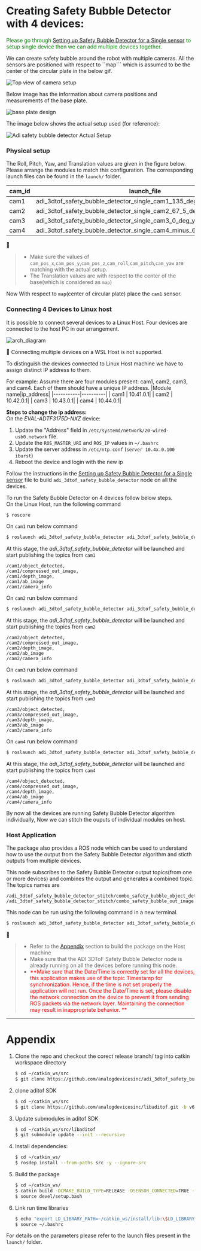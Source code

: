 # Creating Safety Bubble Detector with 4 devices:

<span style="color:green">Please go through [Setting up Safety Bubble Detector for a Single sensor](../README.md) to setup single device then we can add multiple devices together.</span>

We can create safety bubble around the robot with multiple cameras. All the sensors are positioned with respect to ``map``` which is assumed to be the center of the circular plate in the below gif.

![Top view of camera setup](../docs/images/place_cameras_on_top_of_the_robot.gif)

Below image has the information about camera positions and measurements of the base plate.

![base plate design](../docs/images/camera_positions_and_dimensions_on_base_plate.png)

The image below shows the actual setup used (for reference):

![Adi safety bubble detector Actual Setup](../docs/images/realtime_setup.png)

### Physical setup 

The Roll, Pitch, Yaw, and Translation values are given in the figure below. Please arrange the modules to match this configuration. The corresponding launch files can be found in the ```launch/``` folder. 
 
|cam_id|launch_file|
-------|-----------|
|cam1|adi_3dtof_safety_bubble_detector_single_cam1_135_deg_yaw.launch|
|cam2|adi_3dtof_safety_bubble_detector_single_cam2_67_5_deg_yaw.launch|
|cam3|adi_3dtof_safety_bubble_detector_single_cam3_0_deg_yaw.launch|
|cam4|adi_3dtof_safety_bubble_detector_single_cam4_minus_67_5_deg_yaw.launch|

:memo: 
>- Make sure the values of ```cam_pos_x```,```cam_pos_y```,```cam_pos_z```,```cam_roll```,```cam_pitch```,```cam_yaw``` are matching with the actual setup.
>- The Translation values are with respect to the center of the base(which is considered as ```map```)  

Now With respect to ```map```(center of circular plate) place the ```cam1``` sensor.

### Connecting 4 Devices to Linux host
It is possible to connect several devices to a Linux Host. Four devices are connected to the host PC in our arrangement.

![arch_diagram](../docs/images/architecture_diagram_multiple_devices.png)

:memo: Connecting multiple devices on a WSL Host is not supported.

To distinguish the devices connected to Linux Host machine we have to assign distinct IP address to them.

For example:
Assume there are four modules present: cam1, cam2, cam3, and cam4. Each of them should have a unique IP address.
|Module name|ip_address|
|-----------|----------|
|    cam1   | 10.41.0.1|
|    cam2   | 10.42.0.1|
|    cam3   | 10.43.0.1|
|    cam4   | 10.44.0.1|


**Steps to change the ip address:**  
On the *EVAL-ADTF3175D-NXZ* device:
1. Update the "Address" field in ```/etc/systemd/network/20-wired-usb0.network``` file.
2. Update the ```ROS_MASTER_URI``` and ```ROS_IP``` values in ```~/.bashrc```
3. Update the server address in ```/etc/ntp.conf``` 
   (```server 10.4x.0.100 iburst```) 
4. Reboot the device and login with the new ip


Follow the instructions in the [Setting up Safety Bubble Detector for a Single sensor](../README.md) file to build ```adi_3dtof_safety_bubble_detector``` node on all the devices.

To run the Safety Bubble Detector on 4 devices follow below steps.  
On the Linux Host, run the following command
```bash
$ roscore
```
On ```cam1``` run below command
```bash
$ roslaunch adi_3dtof_safety_bubble_detector adi_3dtof_safety_bubble_detector_single_cam1_135_deg_yaw.launch
```

At this stage, the *adi_3dtof_safety_bubble_detector* will be launched and start publishing the topics from ```cam1```

```
/cam1/object_detected,
/cam1/compressed_out_image, 
/cam1/depth_image, 
/cam1/ab_image 
/cam1/camera_info
```

On ```cam2``` run below command
```bash
$ roslaunch adi_3dtof_safety_bubble_detector adi_3dtof_safety_bubble_detector_single_cam2_67_5_deg_yaw.launch
```  
At this stage, the *adi_3dtof_safety_bubble_detector* will be launched and start publishing the topics from ```cam2```  

```
/cam2/object_detected,
/cam2/compressed_out_image, 
/cam2/depth_image, 
/cam2/ab_image 
/cam2/camera_info
```

On ```cam3``` run below command  
```bash
$ roslaunch adi_3dtof_safety_bubble_detector adi_3dtof_safety_bubble_detector_single_cam3_0_deg_yaw.launch
```  
At this stage, the *adi_3dtof_safety_bubble_detector* will be launched and start publishing the topics from ```cam3```  

```
/cam3/object_detected,
/cam3/compressed_out_image, 
/cam3/depth_image, 
/cam3/ab_image 
/cam3/camera_info
```

On ```cam4``` run below command

```bash
$ roslaunch adi_3dtof_safety_bubble_detector adi_3dtof_safety_bubble_detector_single_cam4_minus_67_5_deg_yaw.launch
```
At this stage, the *adi_3dtof_safety_bubble_detector* will be launched and start publishing the topics from ```cam4```

```
/cam4/object_detected,
/cam4/compressed_out_image, 
/cam4/depth_image, 
/cam4/ab_image 
/cam4/camera_info
```       

By now all the devices are running Safety Bubble Detector algorithm individually, Now we can stitch the ouputs of individual modules on host.

### Host Application
The package also provides a ROS node which can be used to understand how to use the output from the Safety Bubble Detector algorithm and sticth outputs from multiple devices.

This node subscribes to the Safety Bubble Detector output topics(from one or more devices) and combines the output and generates a combined topic. 
The topics names are 
```
/adi_3dtof_safety_bubble_detector_stitch/combo_safety_bubble_object_detected
/adi_3dtof_safety_bubble_detector_stitch/combo_safety_bubble_out_image
```
This node can be run using the following command in a new terminal. 

``` bash
$ roslaunch adi_3dtof_safety_bubble_detector adi_3dtof_safety_bubble_detector_four_camera_host.launch
```

:memo:
>- Refer to the [Appendix](#appendix) section to build the package on the Host machine 
>- Make sure that the ADI 3DToF Safety Bubble Detector node is already running on all the devices before running this node.
>- <span style="color:red">**Make sure that the Date/Time is correctly set for all the devices, this application makes use of the topic Timestamp for synchronization. Hence, if the time is not set properly the application will not run. Once the Date/Time is set, please disable the network connection on the device to prevent it from sending ROS packets via the network layer. Maintaining the connection may result in inappropriate behavior. **</span> 


---
# Appendix

1. Clone the repo and checkout the corect release branch/
tag into catkin workspace directory

    ```bash
    $ cd ~/catkin_ws/src
    $ git clone https://github.com/analogdevicesinc/adi_3dtof_safety_bubble_detector.git -b v1.2.0
    ```
2. clone aditof SDK
    ```bash
    $ cd ~/catkin_ws/src
    $ git clone https://github.com/analogdevicesinc/libaditof.git -b v6.0.1
    ```
3. Update submodules in aditof SDK
    ```bash
    $ cd ~/catkin_ws/src/libaditof
    $ git submodule update --init --recursive
    ```
4. Install dependencies:
    ```bash
    $ cd ~/catkin_ws/
    $ rosdep install --from-paths src -y --ignore-src    
    ```
5. Build the package
    ```bash
    $ cd ~/catkin_ws/
    $ catkin build -DCMAKE_BUILD_TYPE=RELEASE -DSENSOR_CONNECTED=TRUE -DBUILD_SBD_STITCH_HOST_NODE=TRUE -j2
    $ source devel/setup.bash
    ```
6. Link run time libraries
    ```bash
    $ echo "export LD_LIBRARY_PATH=~/catkin_ws/install/lib:\$LD_LIBRARY_PATH" >> ~/.bashrc
    $ source ~/.bashrc
    ```  
For details on the parameters please refer to the launch files present in the ```launch/``` folder.
<br>  
<br>
